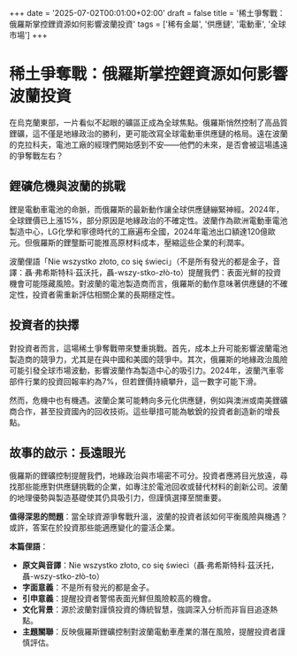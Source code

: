 +++
date = '2025-07-02T00:01:00+02:00'
draft = false
title = '稀土爭奪戰：俄羅斯掌控鋰資源如何影響波蘭投資'
tags = ['稀有金屬', '供應鏈', '電動車', '全球市場']
+++


# 稀土爭奪戰：俄羅斯掌控鋰資源如何影響波蘭投資

在烏克蘭東部，一片看似不起眼的礦區正成為全球焦點。俄羅斯悄然控制了高品質鋰礦，這不僅是地緣政治的勝利，更可能改寫全球電動車供應鏈的格局。遠在波蘭的克拉科夫，電池工廠的經理們開始感到不安——他們的未來，是否會被這場遙遠的爭奪戰左右？

## 鋰礦危機與波蘭的挑戰

鋰是電動車電池的命脈，而俄羅斯的最新動作讓全球供應鏈繃緊神經。2024年，全球鋰價已上漲15%，部分原因是地緣政治的不確定性。波蘭作為歐洲電動車電池製造中心，LG化學和寧德時代的工廠遍布全國，2024年電池出口額達120億歐元。但俄羅斯的鋰壟斷可能推高原材料成本，壓縮這些企業的利潤率。

波蘭俚語「Nie wszystko złoto, co się świeci」（不是所有發光的都是金子，音譯：聶·弗希斯特科·茲沃托，聶-wszy-stko-złò-to）提醒我們：表面光鮮的投資機會可能隱藏風險。對波蘭的電池製造商而言，俄羅斯的動作意味著供應鏈的不確定性，投資者需重新評估相關企業的長期穩定性。

## 投資者的抉擇

對投資者而言，這場稀土爭奪戰帶來雙重挑戰。首先，成本上升可能影響波蘭電池製造商的競爭力，尤其是在與中國和美國的競爭中。其次，俄羅斯的地緣政治風險可能引發全球市場波動，影響波蘭作為製造中心的吸引力。2024年，波蘭汽車零部件行業的投資回報率約為7%，但若鋰價持續攀升，這一數字可能下滑。

然而，危機中也有機遇。波蘭企業可能轉向多元化供應鏈，例如與澳洲或南美鋰礦商合作，甚至投資國內的回收技術。這些舉措可能為敏銳的投資者創造新的增長點。

## 故事的啟示：長遠眼光

俄羅斯的鋰礦控制提醒我們，地緣政治與市場密不可分。投資者應將目光放遠，尋找那些能應對供應鏈挑戰的企業，如專注於電池回收或替代材料的創新公司。波蘭的地理優勢與製造基礎使其仍具吸引力，但謹慎選擇至關重要。

**值得深思的問題**：當全球資源爭奪戰升溫，波蘭的投資者該如何平衡風險與機遇？或許，答案在於投資那些能適應變化的靈活企業。

**本篇俚語**：  
- **原文與音譯**：Nie wszystko złoto, co się świeci（聶·弗希斯特科·茲沃托，聶-wszy-stko-złò-to）  
- **字面意義**：不是所有發光的都是金子。  
- **引申意義**：提醒投資者警惕表面光鮮但風險較高的機會。  
- **文化背景**：源於波蘭對謹慎投資的傳統智慧，強調深入分析而非盲目追逐熱點。  
- **主題關聯**：反映俄羅斯鋰礦控制對波蘭電動車產業的潛在風險，提醒投資者謹慎評估。
